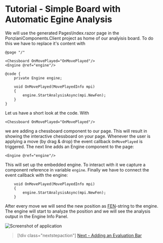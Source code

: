 # Tutorial - Simple Board with Automatic Egine Analysis

We will use the generated Pages\Index.razor page in the PonzianiComponents.Client project as home of our analyisis board. 
To do this we have to replace it's content with

    @page "/"

    <Chessboard OnMovePlayed="OnMovePlayed"/>
    <Engine @ref="engine"/>

    @code {
        private Engine engine;

        void OnMovePlayed(MovePlayedInfo mpi)
        {
            engine.StartAnalysisAsync(mpi.NewFen);
        }
    }

Let us have a short look at the code. With

`<Chessboard OnMovePlayed="OnMovePlayed"/>`

we are adding a chessboard component to our page. This will result in showing the interactive chessboard on your page. Whenever
the user is applying a move (by drag & drop) the event callback `OnMovePlayed` is triggered.
The next line adds an Engine component to the page:
    
`<Engine @ref="engine"/>`

This will set up the embedded engine. To interact with it we capture a component reference in variable `engine`.
Finally we have to connect the event callback with the engine: 

        void OnMovePlayed(MovePlayedInfo mpi)
        {
            engine.StartAnalysisAsync(mpi.NewFen);
        }

After every move we will send the new position as [FEN](https://en.wikipedia.org/wiki/Forsyth%E2%80%93Edwards_Notation)-string to the engine. The engine
will start to analyze the position and we will see the analysis output in the Engine Info Panel.

![Screenshot of application](/articles/img/tutorial_1_2.png) 

> [!div class="nextstepaction"]
> [Next - Adding an Evaluation Bar](tutorial_1_3.md)